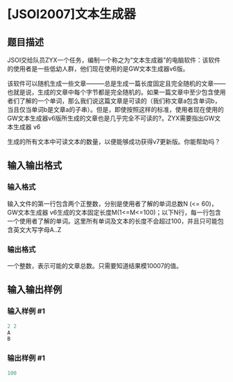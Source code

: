 # [JSOI2007]文本生成器

## 题目描述

JSOI交给队员ZYX一个任务，编制一个称之为“文本生成器”的电脑软件：该软件的使用者是一些低幼人群，他们现在使用的是GW文本生成器v6版。

该软件可以随机生成一些文章―――总是生成一篇长度固定且完全随机的文章—— 也就是说，生成的文章中每个字节都是完全随机的。如果一篇文章中至少包含使用者们了解的一个单词，那么我们说这篇文章是可读的（我们称文章a包含单词b，当且仅当单词b是文章a的子串）。但是，即使按照这样的标准，使用者现在使用的GW文本生成器v6版所生成的文章也是几乎完全不可读的?。ZYX需要指出GW文本生成器 v6

生成的所有文本中可读文本的数量，以便能够成功获得v7更新版。你能帮助吗？

## 输入输出格式

### 输入格式

输入文件的第一行包含两个正整数，分别是使用者了解的单词总数N (<= 60)，GW文本生成器 v6生成的文本固定长度M(1<=M<=100)；以下N行，每一行包含一个使用者了解的单词。这里所有单词及文本的长度不会超过100，并且只可能包含英文大写字母A..Z

### 输出格式

一个整数，表示可能的文章总数。只需要知道结果模10007的值。

## 输入输出样例

### 输入样例 #1

```cpp
2 2
A
B

```
### 输出样例 #1

```cpp
100
```


